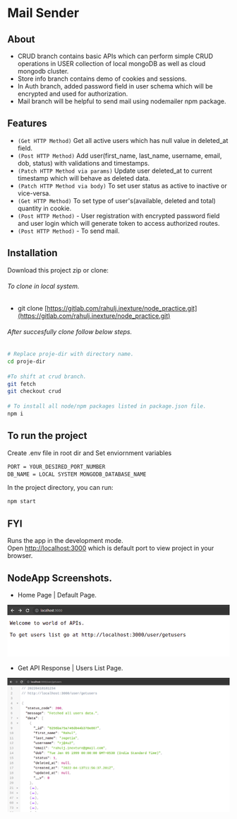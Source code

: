 # Mail Sender

## About

- CRUD branch contains basic APIs which can perform simple CRUD operations in USER collection of local mongoDB as well as cloud mongodb cluster.
- Store info branch contains demo of cookies and sessions.
- In Auth branch, added password field in user schema which will be encrypted and used for authorization.
- Mail branch will be helpful to send mail using nodemailer npm package.

## Features

- `(Get HTTP Method)` Get all active users which has null value in deleted_at field.
- `(Post HTTP Method)` Add user(first_name, last_name, username, email, dob, status) with validations and timestamps.
- `(Patch HTTP Method via params)` Update user deleted_at to current timestamp which will behave as deleted data.
- `(Patch HTTP Method via body)` To set user status as active to inactive or vice-versa.
- `(Get HTTP Method)` To set type of user's(available, deleted and total) quantity in cookie.
- `(Post HTTP Method)` - User registration with encrypted password field and user login which will generate token to access authorized routes.
- `(Post HTTP Method)` - To send mail.

## Installation

Download this project zip or clone:

###### To clone in local system.
- git clone [https://gitlab.com/rahulj.inexture/node_practice.git](https://gitlab.com/rahulj.inexture/node_practice.git)

###### After succesfully clone follow below steps.

```bash
# Replace proje-dir with directory name.
cd proje-dir

#To shift at crud branch.
git fetch
git checkout crud

# To install all node/npm packages listed in package.json file.
npm i
```

## To run the project

Create .env file in root dir and Set enviornment variables

```bash
PORT = YOUR_DESIRED_PORT_NUMBER
DB_NAME = LOCAL SYSTEM MONGODB_DATABASE_NAME
```

In the project directory, you can run:

```bash
npm start
```

## FYI

Runs the app in the development mode.\
Open [http://localhost:3000](http://localhost:3000) which is default port to view project in your browser.

## NodeApp Screenshots.

- Home Page | Default Page.

![Alt](./public/images/AppHomePage.jpg?raw=true "HomePage")

- Get API Response | Users List Page.

![Alt](./public/images/UListPage.jpg?raw=true "HomePage")
